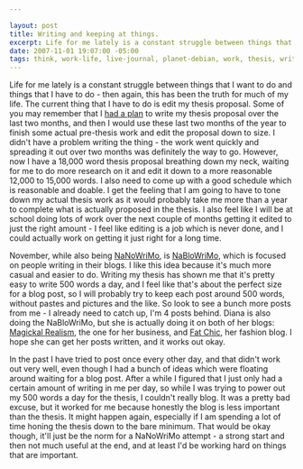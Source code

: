 ```yaml
--- 

layout: post
title: Writing and keeping at things.
excerpt: Life for me lately is a constant struggle between things that I want to do and things that I have to do - then again, this has been the truth for much of my life.  The current thing that I have to do is edit my thesis proposal.  Some of you may remember that I <a href="http://base0.net/archives/324-In-my-own-head-consume,-I-sit-down-in-my-room.html">had a plan</a> to write my thesis proposal over the last two months, and then I would use these last two months of the year to finish some actual pre-thesis work and edit the proposal down to size.
date: 2007-11-01 19:07:00 -05:00
tags: think, work-life, live-journal, planet-debian, work, thesis, writing, blogging
---
```

Life for me lately is a constant struggle between things that I want to do and things that I have to do - then again, this has been the truth for much of my life.  The current thing that I have to do is edit my thesis proposal.  Some of you may remember that I <a href="http://base0.net/archives/324-In-my-own-head-consume,-I-sit-down-in-my-room.html">had a plan</a> to write my thesis proposal over the last two months, and then I would use these last two months of the year to finish some actual pre-thesis work and edit the proposal down to size.  I didn't have a problem writing the thing - the work went quickly and spreading it out over two months was definitely the way to go.  However, now I have a 18,000 word thesis proposal breathing down my neck, waiting for me to do more research on it and edit it down to a more reasonable 12,000 to 15,000 words.   I also need to come up with a good schedule which is reasonable and doable.   I get the feeling that I am going to have to tone down my actual thesis work as it would probably take me more than a year to complete what is actually proposed in the thesis.   I also feel like I will be at school doing lots of work over the next couple of months getting it edited to just the right amount - I feel like editing is a job which is never done, and I could actually work on getting it just right for a long time.

November, while also being <a href="http://www.google.com/url?sa=t&amp;ct=res&amp;cd=1&amp;url=http%3A%2F%2Fwww.nanowrimo.org%2F&amp;ei=Z6EuR5uyIoHSgQS34eymBg&amp;usg=AFQjCNE19m3qROIAHNcjKuJocVs9THCOow&amp;sig2=zHFGltYidHuIDFzWURpkkg">NaNoWriMo</a>, is <a href="http://www.fussy.org/2006/10/nablowrimo.html">NaBloWriMo</a>, which is focused on people writing in their blogs.  I like this idea because it's much more casual and easier to do.  Writing my thesis has shown me that it's pretty easy to write 500 words a day, and I feel like that's about the perfect size for a blog post, so I will probably try to keep each post around 500 words, without pastes and pictures and the like.   So look to see a bunch more posts from me - I already need to catch up, I'm 4 posts behind.  Diana is also doing the NaBloWriMo, but she is actually doing it on both of her blogs: <a href="http://www.magickalrealism.com">Magickal Realism</a>, the one for her business, and <a href="http://fatchic.dianarajchel.com">Fat Chic</a>, her fashion blog.   I hope she can get her posts written, and it works out okay.

In the past I have tried to post once every other day, and that didn't work out very well, even though I had a bunch of ideas which were floating around waiting for a blog post.  After a while I figured that I just only had a certain amount of writing in me per day, so while I was trying to power out my 500 words a day for the thesis, I couldn't really blog.  It was a pretty bad excuse, but it worked for me because honestly the blog is less important than the thesis.  It might happen again, especially if I am spending a lot of time honing the thesis down to the bare minimum.  That would be okay though, it'll just be the norm for a NaNoWriMo attempt - a strong start and then not much useful at the end, and at least I'd be working hard on things that are important.
